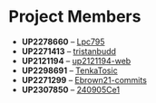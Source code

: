 # Project Members
- **UP2278660** – [Lpc795](https://github.com/Lpc795)
- **UP2271413** – [tristanbudd](https://github.com/tristanbudd)
- **UP2121194** – [up2121194-web](https://github.com/up2121194-web)
- **UP2298691** – [TenkaTosic](https://github.com/TenkaTosic)
- **UP2271299** – [Ebrown21-commits](https://github.com/Ebrown21-commits)
- **UP2307850** – [240905Ce1](https://github.com/240905Ce1)

